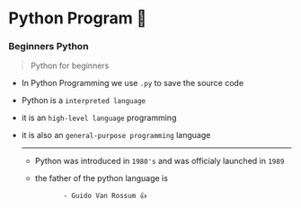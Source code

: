 # Python Program :snake:
### Beginners Python 

> Python for beginners
* In Python Programming we use `.py` to save the source code
* Python is a `interpreted language`
* it is an `high-level language` programming
* it is also an `general-purpose programming` language

  ---
  
 
  - Python was introduced in `1980's` and was officialy launched in `1989`
  - the father of the python language is
    
               - Guido Van Rossum 👍
    
